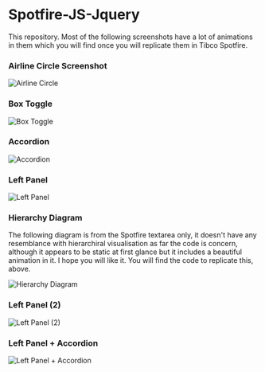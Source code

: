 # Spotfire-JS-Jquery
This repository.
Most of the following screenshots have a lot of animations in them which you will find once you will replicate them in Tibco Spotfire.

### Airline Circle Screenshot 
![Airline Circle](https://user-images.githubusercontent.com/86184439/122722877-de7fb600-d28f-11eb-86eb-95104d2be4a3.PNG)

### Box Toggle
![Box Toggle](https://user-images.githubusercontent.com/86184439/122724419-88ac0d80-d291-11eb-94c2-84ff6f276e79.PNG)

### Accordion
![Accordion](https://user-images.githubusercontent.com/86184439/122727073-459f6980-d294-11eb-9a93-abd55b5a1c8b.PNG) 

### Left Panel 
![Left Panel](https://user-images.githubusercontent.com/86184439/122728794-18ec5180-d296-11eb-8e6b-759a3934183e.PNG)

### Hierarchy Diagram 
The following diagram is from the Spotfire textarea only, it doesn't have any resemblance with hierarchiral visualisation as far the code is concern, although it appears to be static at first glance but it includes a beautiful animation in it. I hope you will like it. You will find the code to replicate this, above.

![Hierarchy Diagram](https://user-images.githubusercontent.com/86184439/122730622-0d018f00-d298-11eb-94a8-7cefe70c26b7.PNG)

### Left Panel (2)
![Left Panel (2)](https://user-images.githubusercontent.com/86184439/122735600-cfebcb80-d29c-11eb-8a82-9d6722702551.PNG)

### Left Panel + Accordion
![Left Panel + Accordion](https://user-images.githubusercontent.com/86184439/122737875-18a48400-d29f-11eb-8613-dd74e07f9a82.PNG)

